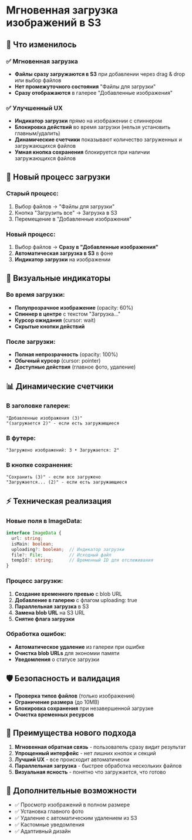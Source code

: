# Мгновенная загрузка изображений в S3

## 🚀 **Что изменилось**

### ✅ **Мгновенная загрузка**
- **Файлы сразу загружаются в S3** при добавлении через drag & drop или выбор файлов
- **Нет промежуточного состояния** "Файлы для загрузки"
- **Сразу отображаются** в галерее "Добавленные изображения"

### ✅ **Улучшенный UX**
- **Индикатор загрузки** прямо на изображении с спиннером
- **Блокировка действий** во время загрузки (нельзя установить главным/удалить)
- **Динамические счетчики** показывают количество загруженных и загружающихся файлов
- **Умная кнопка сохранения** блокируется при наличии загружающихся файлов

## 🔄 **Новый процесс загрузки**

### Старый процесс:
1. Выбор файлов → "Файлы для загрузки"
2. Кнопка "Загрузить все" → Загрузка в S3
3. Перемещение в "Добавленные изображения"

### Новый процесс:
1. Выбор файлов → **Сразу в "Добавленные изображения"**
2. **Автоматическая загрузка в S3** в фоне
3. **Индикатор загрузки** на изображении

## 🎨 **Визуальные индикаторы**

### Во время загрузки:
- **Полупрозрачное изображение** (opacity: 60%)
- **Спиннер в центре** с текстом "Загрузка..."
- **Курсор ожидания** (cursor: wait)
- **Скрытые кнопки действий**

### После загрузки:
- **Полная непрозрачность** (opacity: 100%)
- **Обычный курсор** (cursor: pointer)
- **Доступные действия** (главное фото, удаление)

## 📊 **Динамические счетчики**

### В заголовке галереи:
```
"Добавленные изображения (3)"
"(загружается 2)" - если есть загружающиеся
```

### В футере:
```
"Загружено изображений: 3 • Загружается: 2"
```

### В кнопке сохранения:
```
"Сохранить (3)" - если все загружено
"Загружается... (2)" - если есть загружающиеся
```

## ⚡ **Техническая реализация**

### Новые поля в ImageData:
```typescript
interface ImageData {
  url: string;
  isMain: boolean;
  uploading?: boolean;  // Индикатор загрузки
  file?: File;          // Исходный файл
  tempId?: string;      // Временный ID для отслеживания
}
```

### Процесс загрузки:
1. **Создание временного превью** с blob URL
2. **Добавление в галерею** с флагом uploading: true
3. **Параллельная загрузка** в S3
4. **Замена blob URL** на S3 URL
5. **Снятие флага загрузки**

### Обработка ошибок:
- **Автоматическое удаление** из галереи при ошибке
- **Очистка blob URLs** для экономии памяти
- **Уведомления** о статусе загрузки

## 🛡️ **Безопасность и валидация**

- **Проверка типов файлов** (только изображения)
- **Ограничение размера** (до 10MB)
- **Блокировка сохранения** при незавершенной загрузке
- **Очистка временных ресурсов**

## 🎯 **Преимущества нового подхода**

1. **Мгновенная обратная связь** - пользователь сразу видит результат
2. **Упрощенный интерфейс** - нет лишних кнопок и секций
3. **Лучший UX** - все происходит автоматически
4. **Параллельная загрузка** - быстрее обработка нескольких файлов
5. **Визуальная ясность** - понятно что загружается, что готово

## 🔮 **Дополнительные возможности**

- ✅ Просмотр изображений в полном размере
- ✅ Установка главного фото
- ✅ Удаление с автоматическим удалением из S3
- ✅ Кастомные уведомления
- ✅ Адаптивный дизайн
